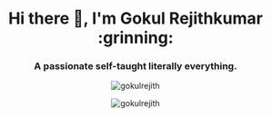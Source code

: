 <h1 align="center">Hi there 👋, I'm Gokul Rejithkumar :grinning:</h1>
<h3 align="center">A passionate self-taught literally everything. </h3>

<p align="center">
  <img src="https://github-readme-stats.vercel.app/api?username=gokulrejith&show_icons=true&theme=buefy" alt="gokulrejith" />
</p>
<p align="center">
  <img src="https://komarev.com/ghpvc/?username=gokulrejith" alt="gokulrejith" />
</p>


